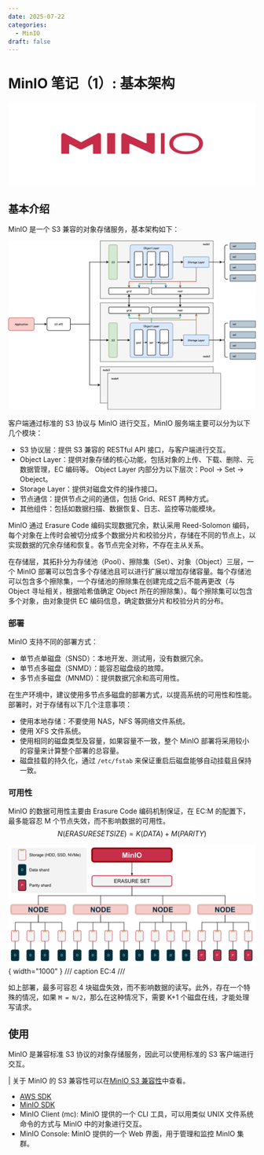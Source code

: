 ```yaml
---
date: 2025-07-22
categories:
  - MinIO
draft: false
---
```


# MinIO 笔记（1）: 基本架构

![](../assert/minio.png)

<!-- more -->

## 基本介绍

MinIO 是一个 S3 兼容的对象存储服务，基本架构如下：

![](../assert/minio-arch.svg)

客户端通过标准的 S3 协议与 MinIO 进行交互，MinIO 服务端主要可以分为以下几个模块：

- S3 协议层：提供 S3 兼容的 RESTful API 接口，与客户端进行交互。
- Object Layer：提供对象存储的核心功能，包括对象的上传、下载、删除、元数据管理，EC 编码等。 Object Layer 内部分为以下层次：Pool -> Set -> Obeject。
- Storage Layer：提供对磁盘文件的操作接口。
- 节点通信：提供节点之间的通信，包括 Grid、REST 两种方式。
- 其他组件：包括如数据扫描、数据恢复、日志、监控等功能模块。

MinIO 通过 Erasure Code 编码实现数据冗余，默认采用 Reed-Solomon 编码，每个对象在上传时会被切分成多个数据分片和校验分片，存储在不同的节点上，以实现数据的冗余存储和恢复。各节点完全对称，不存在主从关系。

在存储层，其拓扑分为存储池（Pool）、擦除集（Set）、对象（Object）三层，一个 MinIO 部署可以包含多个存储池且可以进行扩展以增加存储容量。每个存储池可以包含多个擦除集，一个存储池的擦除集在创建完成之后不能再更改（与 Object 寻址相关，根据哈希值确定 Object 所在的擦除集）。每个擦除集可以包含多个对象，由对象提供 EC 编码信息，确定数据分片和校验分片的分布。

### 部署
MinIO 支持不同的部署方式：
- 单节点单磁盘（SNSD）：本地开发、测试用，没有数据冗余。
- 单节点多磁盘（SNMD）：能容忍磁盘级的故障。
- 多节点多磁盘（MNMD）：提供数据冗余和高可用性。

在生产环境中，建议使用多节点多磁盘的部署方式，以提高系统的可用性和性能。部署时，对于存储有以下几个注意事项：

- 使用本地存储：不要使用 NAS，NFS 等网络文件系统。
- 使用 XFS 文件系统。
- 使用相同的磁盘类型及容量，如果容量不一致，整个 MinIO 部署将采用较小的容量来计算整个部署的总容量。
- 磁盘挂载的持久化，通过 `/etc/fstab` 来保证重启后磁盘能够自动挂载且保持一致。

### 可用性
MinIO 的数据可用性主要由 Erasure Code 编码机制保证，在 EC:M 的配置下，最多能容忍 M 个节点失效，而不影响数据的可用性。
$$ N (ERASURE SET SIZE) = K (DATA) + M (PARITY) $$

![](../assert/erasure-coding-erasure-set-shard-distribution.svg){ width="1000" }
/// caption
EC:4
///

如上部署，最多可容忍 4 块磁盘失效，而不影响数据的读写。此外，存在一个特殊的情况，如果 `M = N/2`，那么在这种情况下，需要 K+1 个磁盘在线，才能处理写请求。

## 使用
MinIO 是兼容标准 S3 协议的对象存储服务，因此可以使用标准的 S3 客户端进行交互。

| 关于 MinIO 的 S3 兼容性可以在[MinIO S3 兼容性](https://min.io/docs/minio/linux/reference/s3-api-compatibility.html)中查看。

- [AWS SDK](https://github.com/aws/aws-sdk-go-v2)
- [MinIO SDK](https://github.com/minio/minio-go)
- MinIO Client (mc): MinIO 提供的一个 CLI 工具，可以用类似 UNIX 文件系统命令的方式与 MinIO 中的对象进行交互。
- MinIO Console: MinIO 提供的一个 Web 界面，用于管理和监控 MinIO 集群。